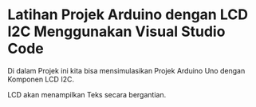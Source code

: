 # Latihan Projek Arduino dengan LCD I2C Menggunakan Visual Studio Code

Di dalam Projek ini kita bisa mensimulasikan Projek Arduino Uno dengan Komponen LCD I2C.

LCD akan menampilkan Teks secara bergantian.
